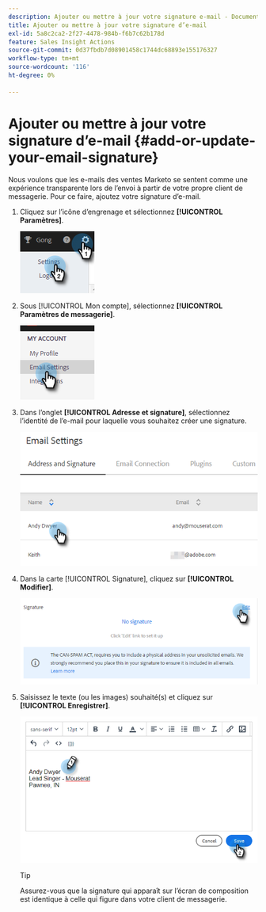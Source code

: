 ```yaml
---
description: Ajouter ou mettre à jour votre signature e-mail - Documents Marketo - Documentation du produit
title: Ajouter ou mettre à jour votre signature d’e-mail
exl-id: 5a8c2ca2-2f27-4478-984b-f6b7c62b178d
feature: Sales Insight Actions
source-git-commit: 0d37fbdb7d08901458c1744dc68893e155176327
workflow-type: tm+mt
source-wordcount: '116'
ht-degree: 0%

---
```


# Ajouter ou mettre à jour votre signature d’e-mail {#add-or-update-your-email-signature}

Nous voulons que les e-mails des ventes Marketo se sentent comme une expérience transparente lors de l’envoi à partir de votre propre client de messagerie. Pour ce faire, ajoutez votre signature d’e-mail.

1. Cliquez sur l’icône d’engrenage et sélectionnez **[!UICONTROL Paramètres]**.

   ![](assets/add-or-update-your-email-signature-1.png)

1. Sous [!UICONTROL Mon compte], sélectionnez **[!UICONTROL Paramètres de messagerie]**.

   ![](assets/add-or-update-your-email-signature-2.png)

1. Dans l’onglet **[!UICONTROL Adresse et signature]**, sélectionnez l’identité de l’e-mail pour laquelle vous souhaitez créer une signature.

   ![](assets/add-or-update-your-email-signature-3.png)

1. Dans la carte [!UICONTROL Signature], cliquez sur **[!UICONTROL Modifier]**.

   ![](assets/add-or-update-your-email-signature-4.png)

1. Saisissez le texte (ou les images) souhaité(s) et cliquez sur **[!UICONTROL Enregistrer]**.

   ![](assets/add-or-update-your-email-signature-5.png)

   >[!TIP]
   >
   >Assurez-vous que la signature qui apparaît sur l’écran de composition est identique à celle qui figure dans votre client de messagerie.
